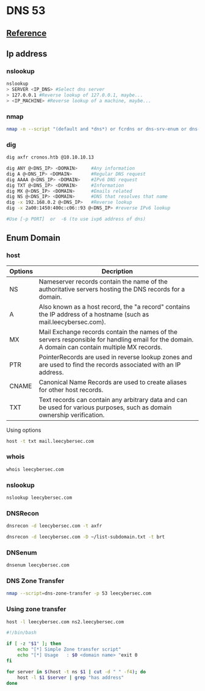 # DNS 53

## [Reference](https://book.hacktricks.xyz/pentesting/pentesting-dns)

## Ip address

### nslookup

``` bash
nslookup
> SERVER <IP_DNS> #Select dns server
> 127.0.0.1 #Reverse lookup of 127.0.0.1, maybe...
> <IP_MACHINE> #Reverse lookup of a machine, maybe...
```

### nmap

``` bash
nmap -n --script "(default and *dns*) or fcrdns or dns-srv-enum or dns-random-txid or dns-random-srcport" <IP>
```

### dig

``` bash
dig axfr cronos.htb @10.10.10.13

dig ANY @<DNS_IP> <DOMAIN>     #Any information
dig A @<DNS_IP> <DOMAIN>       #Regular DNS request
dig AAAA @<DNS_IP> <DOMAIN>    #IPv6 DNS request
dig TXT @<DNS_IP> <DOMAIN>     #Information
dig MX @<DNS_IP> <DOMAIN>      #Emails related
dig NS @<DNS_IP> <DOMAIN>      #DNS that resolves that name
dig -x 192.168.0.2 @<DNS_IP>   #Reverse lookup
dig -x 2a00:1450:400c:c06::93 @<DNS_IP> #reverse IPv6 lookup

#Use [-p PORT]  or  -6 (to use ivp6 address of dns)
```

## Enum Domain

### host

|Options|Decription|
|---|---|
|NS|Nameserver records contain the name of the authoritative servers hosting the DNS records for a domain.|
|A| Also known as a host record, the "a record" contains the IP address of a hostname (such as mail.leecybersec.com).|
|MX| Mail Exchange records contain the names of the servers responsible for handling email for the domain. A domain can contain multiple MX records.|
|PTR|PointerRecords are used in reverse lookup zones and are used to find the records associated with an IP address.|
|CNAME|Canonical Name Records are used to create aliases for other host records.|
|TXT|Text records can contain any arbitrary data and can be used for various purposes, such as domain ownership verification.|

Using options

``` bash
host -t txt mail.leecybersec.com
```

### whois

``` bash
whois leecybersec.com
```

### nslookup

``` bash
nslookup leecybersec.com
```

### DNSRecon

``` bash
dnsrecon -d leecybersec.com -t axfr

dnsrecon -d leecybersec.com -D ~/list-subdomain.txt -t brt
```

### DNSenum

``` bash
dnsenum leecybersec.com
```

### DNS Zone Transfer

``` bash
nmap --script=dns-zone-transfer -p 53 leecybersec.com
```

### Using zone transfer

``` bash
host -l leecybersec.com ns2.leecybersec.com
```

``` bash
#!/bin/bash

if [ -z "$1" ]; then
	echo "[*] Simple Zone transfer script"
	echo "[*] Usage   : $0 <domain name> "exit 0
fi

for server in $(host -t ns $1 | cut -d " " -f4); do
	host -l $1 $server | grep "has address"
done
```